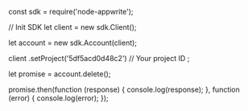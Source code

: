 const sdk = require('node-appwrite');

// Init SDK
let client = new sdk.Client();

let account = new sdk.Account(client);

client
    .setProject('5df5acd0d48c2') // Your project ID
;

let promise = account.delete();

promise.then(function (response) {
    console.log(response);
}, function (error) {
    console.log(error);
});